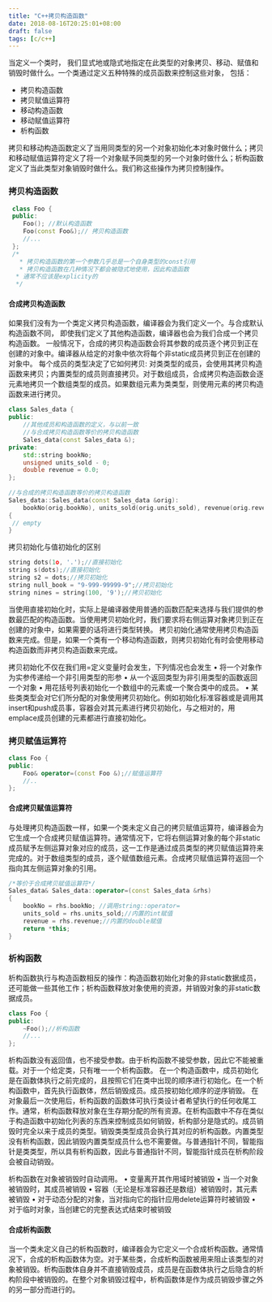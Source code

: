 ```yaml
---
title: "C++拷贝构造函数"
date: 2018-08-16T20:25:01+08:00
draft: false
tags: [c/c++]
---
```

当定义一个类时， 我们显式地或隐式地指定在此类型的对象拷贝、移动、赋值和销毁时做什么。一个类通过定义五种特殊的成员函数来控制这些对象， 包括：
- 拷贝构造函数
- 拷贝赋值运算符
- 移动构造函数
- 移动赋值运算符
- 析构函数

拷贝和移动构造函数定义了当用同类型的另一个对象初始化本对象时做什么；拷贝和移动赋值运算符定义了将一个对象赋予同类型的另一个对象时做什么；析构函数定义了当此类型对象销毁时做什么。我们称这些操作为拷贝控制操作。

### 拷贝构造函数
```c++
 class Foo {
 public:
 	Foo(); //默认构造函数
 	Foo(const Foo&);// 拷贝构造函数
 	//...
 };
 /*
   * 拷贝构造函数的第一个参数几乎总是一个自身类型的const引用
   * 拷贝构造函数在几种情况下都会被隐式地使用，因此构造函数
  * 通常不应该是explicity的
  */
```
#### 合成拷贝构造函数
如果我们没有为一个类定义拷贝构造函数，编译器会为我们定义一个。与合成默认构造函数不同， 即使我们定义了其他构造函数，编译器也会为我们合成一个拷贝构造函数。
一般情况下，合成的拷贝构造函数会将其参数的成员逐个拷贝到正在创建的对象中。编译器从给定的对象中依次将每个非static成员拷贝到正在创建的对象中。
每个成员的类型决定了它如何拷贝: 对类类型的成员，会使用其拷贝构造函数来拷贝；内置类型的成员则直接拷贝。对于数组成员，合成拷贝构造函数会逐元素地拷贝一个数组类型的成员。如果数组元素为类类型，则使用元素的拷贝构造函数来进行拷贝。
```c++
class Sales_data {
public:
	//其他成员和构造函数的定义，与以前一致
	//与合成拷贝构造函数等价的拷贝构造函数
	Sales_data(const Sales_data &);
private:
	std::string bookNo;
	unsigned units_sold - 0;
	double revenue = 0.0;
};
 
//与合成的拷贝构造函数等价的拷贝构造函数
Sales_data::Sales_data(const Sales_data &orig):
	bookNo(orig.bookNo), units_sold(orig.units_sold), revenue(orig.revenue)
{
 // empty
}
```
拷贝初始化与值初始化的区别
```c++
string dots(1o, '.');//直接初始化
string s(dots);//直接初始化
string s2 = dots;//拷贝初始化
string null_book = "9-999-99999-9";//拷贝初始化
string nines = string(100, '9');//拷贝初始化
```
当使用直接初始化时，实际上是编译器使用普通的函数匹配来选择与我们提供的参数最匹配的构造函数。当使用拷贝初始化时，我们要求将右侧运算对象拷贝到正在创建的对象中，如果需要的话将进行类型转换。
拷贝初始化通常使用拷贝构造函数来完成。但是，如果一个类有一个移动构造函数，则拷贝初始化有时会使用移动构造函数而非拷贝构造函数来完成。

拷贝初始化不仅在我们用=定义变量时会发生，下列情况也会发生
	• 将一个对象作为实参传递给一个非引用类型的形参
	• 从一个返回类型为非引用类型的函数返回一个对象
	• 用花括号列表初始化一个数组中的元素或一个聚合类中的成员。
	• 某些类类型会对它们所分配的对象使用拷贝初始化。例如初始化标准容器或是调用其insert和push成员事，容器会对其元素进行拷贝初始化，与之相对的，用emplace成员创建的元素都进行直接初始化。

### 拷贝赋值运算符
```c++
class Foo {
public:
	Foo& operator=(const Foo &);//赋值运算符
	//..
};
```

#### 合成拷贝赋值运算符
与处理拷贝构造函数一样，如果一个类未定义自己的拷贝赋值运算符，编译器会为它生成一个合成拷贝赋值运算符。通常情况下，它将右侧运算对象的每个非static成员赋予左侧运算对象对应的成员，这一工作是通过成员类型的拷贝赋值运算符来完成的。对于数组类型的成员，逐个赋值数组元素。合成拷贝赋值运算符返回一个指向其左侧运算对象的引用。
```c++
/*等价于合成拷贝赋值运算符*/
Sales_data& Sales_data::operator=(const Sales_data &rhs)
{
	bookNo = rhs.bookNo; //调用string::operator=
	units_sold = rhs.units_sold;//内置的int赋值
	revenue = rhs.revenue;//内置的double赋值
	return *this;
}
```

### 析构函数
析构函数执行与构造函数相反的操作：构造函数初始化对象的非static数据成员，还可能做一些其他工作；析构函数释放对象使用的资源，并销毁对象的非static数据成员。
```c++
class Foo {
public:
	~Foo();//析构函数
	//...
};
```
析构函数没有返回值，也不接受参数。由于析构函数不接受参数，因此它不能被重载。对于一个给定类，只有唯一一个析构函数。
在一个构造函数中，成员初始化是在函数体执行之前完成的，且按照它们在类中出现的顺序进行初始化。在一个析构函数中，首先执行函数体，然后销毁成员。成员按初始化顺序的逆序销毁。
在对象最后一次使用后，析构函数的函数体可执行类设计者希望执行的任何收尾工作。通常，析构函数释放对象在生存期分配的所有资源。在析构函数中不存在类似于构造函数中初始化列表的东西来控制成员如何销毁，析构部分是隐式的。成员销毁时完全以来于成员的类型。销毁类类型成员会执行其对应的析构函数。内置类型没有析构函数，因此销毁内置类型成员什么也不需要做。与普通指针不同，智能指针是类类型，所以具有析构函数，因此与普通指针不同，智能指针成员在析构阶段会被自动销毁。

析构函数在对象被销毁时自动调用。
	• 变量离开其作用域时被销毁
	• 当一个对象被销毁时，其成员被销毁
	• 容器（无论是标准容器还是数组）被销毁时，其元素被销毁
	• 对于动态分配的对象，当对指向它的指针应用delete运算符时被销毁
	• 对于临时对象，当创建它的完整表达式结束时被销毁

#### 合成析构函数
当一个类未定义自己的析构函数时，编译器会为它定义一个合成析构函数。通常情况下，合成的析构函数体为空。对于某些类，合成析构函数被用来阻止该类型的对象被销毁。析构函数体自身并不直接销毁成员，成员是在函数体执行之后隐含的析构阶段中被销毁的。在整个对象销毁过程中，析构函数体是作为成员销毁步骤之外的另一部分而进行的。


